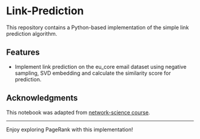 # Link-Prediction

This repository contains a Python-based implementation of the simple link prediction algorithm.

## Features
- Implement link prediction on the eu_core email dataset using negative sampling, SVD embedding and calculate the similarity score for prediction.
## Acknowledgments  
This notebook was adapted from [network-science course](https://github.com/netspractice/network-science/tree/main). 


---

Enjoy exploring PageRank with this implementation!


